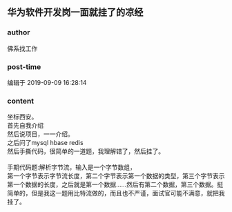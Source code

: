 ## 华为软件开发岗一面就挂了的凉经
### author 
佛系找工作
### post-time 

编辑于  2019-09-09 16:28:14
### content 
<div class="post-topic-des nc-post-content">
 坐标西安。
 <br/>
 首先自我介绍
 <br/>
 然后说项目，一一介绍。
 <br/>
 之后问了mysql hbase redis
 <br/>
 然后手撕代码，很简单的一道题，我理解错了，然后挂了。
 <br/>
 <br/>
 手期代码题:解析字节流，输入是一个字节数组，
 <br/>
 第一个字节表示字节流长度，第二个字节表示第一个数据的类型，第三个字节表示第一个数据的长度，之后就是第一个数据……然后有第二个数据，第三个数据。挺简单的，但是我这一题用比特流做的，而且也不严谨，面试官可能不满意，就把我挂了。
 <br/>
</div>
